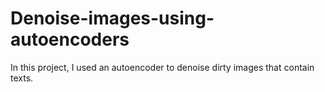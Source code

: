 # Denoise-images-using-autoencoders
In this project, I used an autoencoder to denoise dirty images that contain texts.
